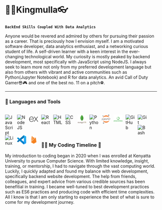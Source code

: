 # 🐱‍🏍Kingmulla👓

 **`BackEnd Skills Coupled With Data Analytics`**

Anyone would be revered and admired by others for pursuing their passion as a career. That is preciously how I envision myself. I am a motivated software developer, data analytics enthusiast, and a networking curious student of life. A self-driven learner with a keen interest in the ever-changing technological world. My curiosity is mostly peaked by backend development, most specifically with JavaScript using NodeJS. I always seek to learn more not only from my preferred development language but also from others with vibrant and active communities such as Python(Jupyter Notebook) and R for data analytics. An avid Call of Duty Gamer😎🎮 and one of the best no. 11 on a pitch⚽.

---
### 🧰 Languages and Tools

<br />
<img align="left" alt="JavaScript" width="30px" style="padding-right:10px;" src="https://cdn.jsdelivr.net/gh/devicons/devicon/icons/javascript/javascript-plain.svg" />
<img align="left" alt="NodeJS" width="30px" style="padding-right:10px;" src="https://cdn.jsdelivr.net/gh/devicons/devicon/icons/nodejs/nodejs-original.svg" />
<img align="left" alt="Express" width="30px" style="padding-right:10px;" src="https://raw.githubusercontent.com/devicons/devicon/v2.15.1/icons/express/express-original.svg" />
<img align="left" alt="React" width="30px" style="padding-right:10px;" src="https://cdn.jsdelivr.net/gh/devicons/devicon/icons/react/react-original.svg" />
<img align="left" alt="HTML" width="30px" style="padding-right:10px;" src="https://cdn.jsdelivr.net/gh/devicons/devicon/icons/html5/html5-plain.svg" />
<img align="left" alt="CSS" width="30px" style="padding-right:10px;" src="https://cdn.jsdelivr.net/gh/devicons/devicon/icons/css3/css3-plain.svg" />
<img align="left" alt="MongoDB" width="30px" style="padding-right:10px;" src="https://raw.githubusercontent.com/devicons/devicon/v2.15.1/icons/mongodb/mongodb-original-wordmark.svg" />
<img align="left" alt="Python" width="30px" style="padding-right:10px;" src="https://cdn.jsdelivr.net/gh/devicons/devicon/icons/python/python-plain.svg" />
<img align="left" alt="Jupyter" width="30px" style="padding-right:10px;" src="https://raw.githubusercontent.com/devicons/devicon/v2.15.1/icons/jupyter/jupyter-original-wordmark.svg" />
<img align="left" alt="Anaconda" width="30px" style="padding-right:10px;" src="https://raw.githubusercontent.com/devicons/devicon/v2.15.1/icons/anaconda/anaconda-original-wordmark.svg" />
<img align="left" alt="GitHub" width="30px" style="padding-right:10px;" src="https://cdn.jsdelivr.net/gh/devicons/devicon/icons/github/github-original.svg" />
<img align="left" alt="Git" width="30px" style="padding-right:10px;" src="https://cdn.jsdelivr.net/gh/devicons/devicon/icons/git/git-original.svg" />
<img align="left" alt="Bash" width="30px" style="padding-right:10px;" src="https://cdn.jsdelivr.net/gh/devicons/devicon/icons/bash/bash-original.svg" />
<img align="left" alt="Linux" width="30px" style="padding-right:10px;" src="https://cdn.jsdelivr.net/gh/devicons/devicon/icons/linux/linux-original.svg" />
<img align="left" alt="VisualStudio Code" width="30px" style="padding-right:10px;" src="https://raw.githubusercontent.com/devicons/devicon/v2.15.1/icons/vscode/vscode-original.svg" />
<img align="left" alt="Firebase" width="30px" style="padding-right:10px;" src="https://raw.githubusercontent.com/devicons/devicon/v2.15.1/icons/firebase/firebase-plain.svg"/>
<br />
<br />
<br />

#

<summary><h3>👨‍💻 My Coding Timeline 📅</h3></summary>
My introduction to coding began in 2020 when I was enrolled at Kenyatta University to pursue Computer Science. With limited knowledge, insight, training, or mentorship, I had to navigate through the vast computing world. Luckily, I quickly adapted and found my balance with web development, specifically backend website development. The help from friends, colleagues, and expert advice from various credible sources has been benefitial in training. I became well-tuned to best development practices such as ES6 practices and producing code with efficient time complexities. All I know is that I am only starting to experience the best of what is sure to come for my development journey.

<!--
**kingmulla79/kingmulla79** is a ✨ _special_ ✨ repository because its `README.md` (this file) appears on your GitHub profile.

Here are some ideas to get you started:

- 🔭 I’m currently working on backend development of a revolutionary Ecommerce Platform 💯
- 🌱 I’m currently learning 
- 👯 I’m looking to collaborate on ...
- 🤔 I’m looking for help with ...
- 💬 Ask me about The most pragmatic and adaptive person with less to say.
- 📫 How to reach me: ...
- 😄 Pronouns: HIM
- ⚡ Fun fact: ...
-->
